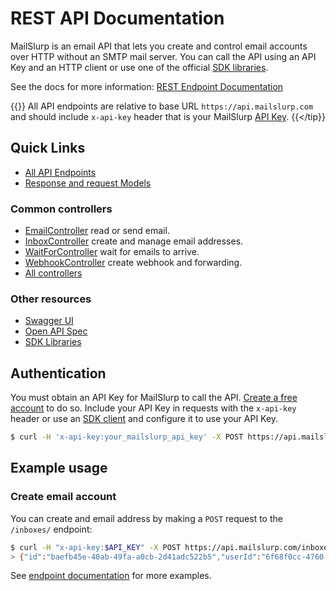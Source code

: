 # REST API Documentation
MailSlurp is an email API that lets you create and control email accounts over HTTP without an SMTP mail server. You can call the API using an API Key and an HTTP client or use one of the official [SDK libraries](/developers/).

See the docs for more information: [REST Endpoint Documentation](https://www.mailslurp.com/docs/api/docs/Apis/)

{{<tip>}}
All API endpoints are relative to base URL `https://api.mailslurp.com` and should include `x-api-key` header that is your MailSlurp [API Key](https://app.mailslurp.com/).
{{</tip}}

## Quick Links

- [All API Endpoints](https://www.mailslurp.com/docs/api/docs/Apis)
- [Response and request Models](https://www.mailslurp.com/docs/api/docs/Models)
  
### Common controllers
- [EmailController](https://www.mailslurp.com/docs/api/docs/Apis/EmailControllerApi/) read or send email.
- [InboxController](https://www.mailslurp.com/docs/api/docs/Apis/InboxControllerApi/) create and manage email addresses.
- [WaitForController](https://www.mailslurp.com/docs/api/docs/Apis/WaitForControllerApi/) wait for emails to arrive.
- [WebhookController](https://www.mailslurp.com/docs/api/docs/Apis/WebhookForControllerApi/) create webhook and forwarding.
- [All controllers](https://www.mailslurp.com/docs/api/docs/Apis/)

### Other resources
- [Swagger UI](https://api.mailslurp.com/swagger-ui.html)
- [Open API Spec](https://api.mailslurp.com/v2/api-docs)
- [SDK Libraries](https://www.mailslurp.com/developers)

## Authentication
You must obtain an API Key for MailSlurp to call the API. [Create a free account](https://app.mailslurp.com/sign-up/) to do so. Include your API Key in requests with the `x-api-key` header or use an [SDK client](https://www.mailslurp.com/docs/) and configure it to use your API Key.

```bash
$ curl -H 'x-api-key:your_mailslurp_api_key' -X POST https://api.mailslurp.com/inboxes/
```

## Example usage

### Create email account
You can create and email address by making a `POST` request to the `/inboxes/` endpoint:

```bash
$ curl -H "x-api-key:$API_KEY" -X POST https://api.mailslurp.com/inboxes/
> {"id":"baefb45e-40ab-49fa-a0cb-2d41adc522b5","userId":"6f68f0cc-4760-4e82-87ad-449c9037773b","created":"2021-05-04T07:26:06.595Z","createdAt":"2021-05-04T07:26:06.595Z","name":null,"description":null,"emailAddress":"baefb45e-40ab-49fa-a0cb-2d41adc522b5@mailslurp.com","expiresAt":null,"favourite":false,"tags":null,"teamAccess":false,"readOnly":false}
```
See [endpoint documentation](https://www.mailslurp.com/docs/api/docs/Apis/) for more examples.

